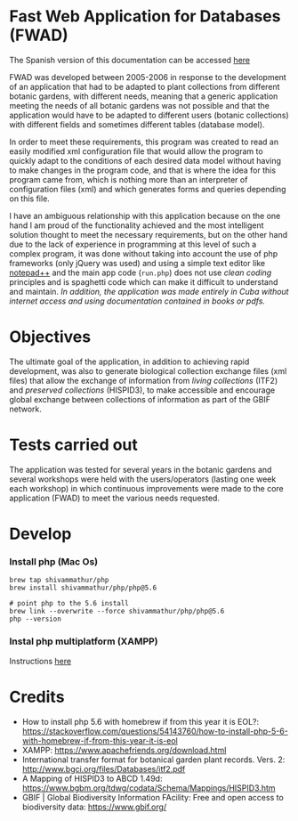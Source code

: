 # Fast Web Application for Databases (FWAD)

The Spanish version of this documentation can be accessed [here](README.es.md)

FWAD was developed between 2005-2006 in response to the development of an application that had to be adapted to plant collections from different botanic gardens, with different needs, meaning that a generic application meeting the needs of all botanic gardens was not possible and that the application would have to be adapted to different users (botanic collections) with different fields and sometimes different tables (database model).

In order to meet these requirements, this program was created to read an easily modified xml configuration file that would allow the program to quickly adapt to the conditions of each desired data model without having to make changes in the program code, and that is where the idea for this program came from, which is nothing more than an interpreter of configuration files (xml) and which generates forms and queries depending on this file.

I have an ambiguous relationship with this application because on the one hand I am proud of the functionality achieved and the most intelligent solution thought to meet the necessary requirements, but on the other hand due to the lack of experience in programming at this level of such a complex program, it was done without taking into account the use of php frameworks (only jQuery was used) and using a simple text editor like [notepad++](https://notepad-plus-plus.org) and the main app code (`run.php`) does not use _clean coding_ principles and is spaghetti code which can make it difficult to understand and maintain. _In addition, the application was made entirely in Cuba without internet access and using documentation contained in books or pdfs._

# Objectives

The ultimate goal of the application, in addition to achieving rapid development, was also to generate biological collection exchange files (xml files) that allow the exchange of information from _living collections_ (ITF2) and _preserved collections_ (HISPID3), to make accessible and encourage global exchange between collections of information as part of the GBIF network.

# Tests carried out

The application was tested for several years in the botanic gardens and several workshops were held with the users/operators (lasting one week each workshop) in which continuous improvements were made to the core application (FWAD) to meet the various needs requested.

# Develop

### Install php (Mac Os)

```
brew tap shivammathur/php
brew install shivammathur/php/php@5.6

# point php to the 5.6 install
brew link --overwrite --force shivammathur/php/php@5.6
php --version
```

### Instal php multiplatform (XAMPP)

Instructions [here](https://www.apachefriends.org/download.html)

# Credits

- How to install php 5.6 with homebrew if from this year it is EOL?: https://stackoverflow.com/questions/54143760/how-to-install-php-5-6-with-homebrew-if-from-this-year-it-is-eol
- XAMPP: https://www.apachefriends.org/download.html
- International transfer format for botanical garden plant records. Vers. 2: http://www.bgci.org/files/Databases/itf2.pdf
- A Mapping of HISPID3 to ABCD 1.49d: https://www.bgbm.org/tdwg/codata/Schema/Mappings/HISPID3.htm
- GBIF | Global Biodiversity Information FAcility: Free and open access to biodiversity data: https://www.gbif.org/
